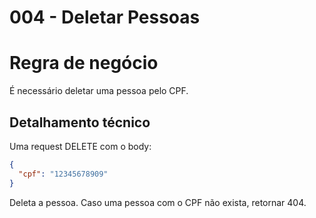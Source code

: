 # 004 - Deletar Pessoas

# Regra de negócio

É necessário deletar uma pessoa pelo CPF.

## Detalhamento técnico

Uma request DELETE com o body:

```json
{
  "cpf": "12345678909"
}
```

Deleta a pessoa. Caso uma pessoa com o CPF não exista, retornar 404.
